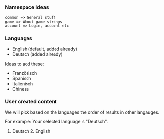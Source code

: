 ### Namespace ideas

```
common => General stuff
game => About game strings
account => Login, account etc
```

### Languages

- English (default, added already) 
- Deutsch (added already)

Ideas to add these:
- Französisch
- Spanisch
- Italienisch
- Chinese

### User created content
We will pick based on the languages the order of results in other langauges.

For example:
Your selected language is "Deutsch".
1. Deutsch 2. English